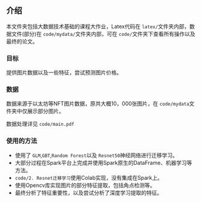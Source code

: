 ## 介绍

本文件夹包括大数据技术基础的课程大作业，Latex代码在 `latex/`文件夹内部，数据文件(部分)在 `code/mydata/`文件夹内部，可在 `code/`文件夹下查看所有操作以及最终的论文。

### 目标

提供图片数据以及一些特征，尝试预测图片价格。

### 数据

数据来源于以太坊等NFT图片数据，原共大概10，000张图片，在 `code/mydata`文件夹中仅展示部分图片。

数据处理详见 `code/main.pdf`

### 使用的方法

* 使用了 `GLM`,`GBT`,`Random Forest`以及 `Resnet50`神经网络进行迁移学习。
* 大部分过程在Spark平台上完成并使用Spark原生的DataFrame、机器学习等方法。
* `code/2. Resnet迁移学习`使用Colab实现，没有集成在Spark上。
* 使用Opencv库实现图片的部分特征提取，包括角点检测等。
* 最终分析了特征重要性，以及尝试分析了深度学习提取的特征。
